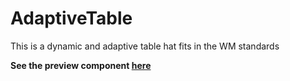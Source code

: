 # AdaptiveTable
This is a dynamic and adaptive table hat fits in the WM standards

**See the preview component [here](https://mediativecreative.github.io/Component-Multi-Column-Cartridge/)**
